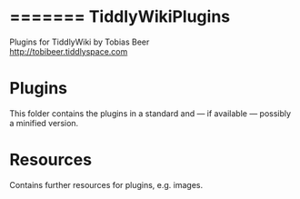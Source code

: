 =======
TiddlyWikiPlugins
=================

Plugins for TiddlyWiki by Tobias Beer<br>
http://tobibeer.tiddlyspace.com

Plugins
=======
This folder contains the plugins in a standard and — if available — possibly a minified version.

Resources
=========
Contains further resources for plugins, e.g. images.